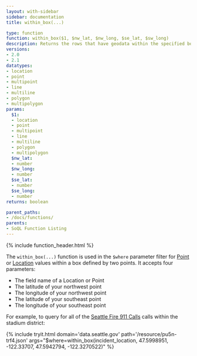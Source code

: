 ```yaml
---
layout: with-sidebar
sidebar: documentation
title: within_box(...)

type: function
function: within_box($1, $nw_lat, $nw_long, $se_lat, $sw_long)
description: Returns the rows that have geodata within the specified box, defined by latitude, longitude corners
versions:
- 2.0
- 2.1
datatypes:
- location
- point
- multipoint
- line
- multiline
- polygon
- multipolygon
params:
  $1:
  - location
  - point
  - multipoint
  - line
  - multiline
  - polygon
  - multipolygon
  $nw_lat:
  - number
  $nw_long:
  - number
  $se_lat:
  - number
  $se_long:
  - number
returns: boolean

parent_paths: 
- /docs/functions/
parents: 
- SoQL Function Listing 
---
```


{% include function_header.html %}

The `within_box(...)` function is used in the `$where` parameter filter for [Point](/docs/datatypes/point.html) or [Location](/docs/datatypes/location.html) values within a box defined by two points. It accepts four parameters:

- The field name of a Location or Point
- The latitude of your northwest point
- The longitude of your northwest point
- The latitude of your southeast point
- The longitude of your southeast point

For example, to query for all of the [Seattle Fire 911 Calls](https://data.seattle.gov/Public-Safety/Seattle-Police-Department-911-Incident-Response/3k2p-39jp) calls within the stadium district:

{% include tryit.html domain='data.seattle.gov' path='/resource/pu5n-trf4.json' args="$where=within_box(incident_location, 47.5998951, -122.33707, 47.5942794, -122.3270522)" %}
